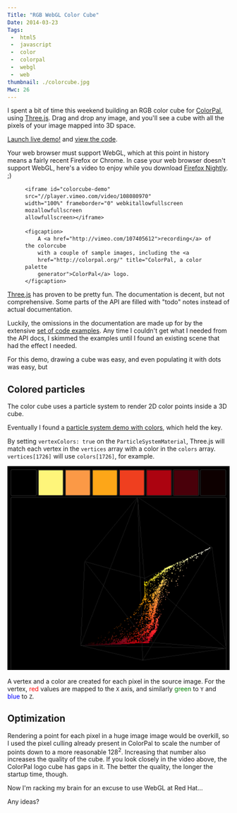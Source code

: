 ```yaml
---
Title: "RGB WebGL Color Cube"
Date: 2014-03-23
Tags:
 -  html5
 -  javascript
 -  color
 -  colorpal
 -  webgl
 -  web
thumbnail: ./colorcube.jpg
Mwc: 26
---
```


I spent a bit of time this weekend building an RGB color cube for
[ColorPal][4], using [Three.js][1].  Drag and drop any image, and you'll see a
cube with all the pixels of your image mapped into 3D space.

<img style="display: none !important;" src="colorcube.jpg">

<a class="btn btn-default btn-lg"
href="/static/projects/colorpal_colorcube">Launch live demo!</a> and [view the
code][5].

Your web browser must support WebGL, which at this point in history means a
fairly recent Firefox or Chrome.  In case your web browser doesn't support
WebGL, here's a video to enjoy while you download [Firefox Nightly][ffn]. ;)

<figure>

    <iframe id="colorcube-demo" src="//player.vimeo.com/video/108080970"
    width="100%" frameborder="0" webkitallowfullscreen mozallowfullscreen
    allowfullscreen></iframe>

    <figcaption>
        A <a href="http://vimeo.com/107405612">recording</a> of the colorcube
        with a couple of sample images, including the <a
        href="http://colorpal.org/" title="ColorPal, a color palette
        generator">ColorPal</a> logo.
    </figcaption>
</figure>

[Three.js][1] has proven to be pretty fun.  The documentation is decent, but
not comprehensive.  Some parts of the API are filled with "todo" notes instead
of actual documentation.

Luckily, the omissions in the documentation are made up for by the extensive
[set of code examples][2].  Any time I couldn't get what I needed from the API
docs, I skimmed the examples until I found an existing scene that had the
effect I needed.

For this demo, drawing a cube was easy, and even populating it with dots was easy, but 

Colored particles
-----------------

The color cube uses a particle system to render 2D color points inside a 3D
cube.

Eventually I found a [particle system demo with colors][3], which held the key.

By setting `vertexColors: true` on the `ParticleSystemMaterial`, Three.js will
match each vertex in the `vertices` array with a color in the `colors` array.
`vertices[1726]` will use `colors[1726]`, for example.

![Screenshot of ColorCube](screenshot.png "Screenshot of ColorCube")

A vertex and a color are created for each pixel in the source image.  For the
vertex, <span style="color: red;">red</span> values are mapped to the `X` axis,
and similarly <span style="color: green">green</span> to `Y` and <span
style="color: blue">blue</span> to `Z`.

Optimization
------------

Rendering a point for each pixel in a huge image image would be overkill, so
I used the pixel culling already present in ColorPal to scale the number of
points down to a more reasonable 128<sup>2</sup>.  Increasing that number also
increases the quality of the cube.  If you look closely in the video above, the
ColorPal logo cube has gaps in it.  The better the quality, the longer the
startup time, though.

Now I'm racking my brain for an excuse to use WebGL at Red Hat...

Any ideas?

<script>
    function set_vimeo_iframe_height() {
        var ifr = document.getElementById('colorcube-demo');
        ifr.height = ifr.offsetWidth / (1280/720);
    }
    document.addEventListener('DOMContentLoaded', set_vimeo_iframe_height);
    window.addEventListener('resize', set_vimeo_iframe_height);
</script>

[1]: http://threejs.org
[2]: http://threejs.org/examples/
[3]: http://threejs.org/examples/#webgl_particles_billboards_colors
[4]: http://colorpal.org
[5]: https://github.com/mwcz/mwcz/blob/master/content/static/projects/colorpal_colorcube/js/cp-colorcube.js
[ffn]: https://nightly.mozilla.org/
